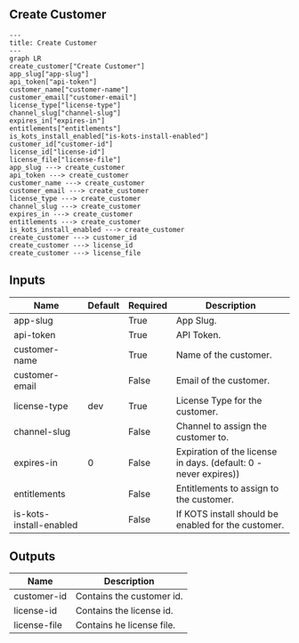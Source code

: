 ## Create Customer

```mermaid
---
title: Create Customer
---
graph LR
create_customer["Create Customer"]
app_slug["app-slug"]
api_token["api-token"]
customer_name["customer-name"]
customer_email["customer-email"]
license_type["license-type"]
channel_slug["channel-slug"]
expires_in["expires-in"]
entitlements["entitlements"]
is_kots_install_enabled["is-kots-install-enabled"]
customer_id["customer-id"]
license_id["license-id"]
license_file["license-file"]
app_slug ---> create_customer
api_token ---> create_customer
customer_name ---> create_customer
customer_email ---> create_customer
license_type ---> create_customer
channel_slug ---> create_customer
expires_in ---> create_customer
entitlements ---> create_customer
is_kots_install_enabled ---> create_customer
create_customer ---> customer_id
create_customer ---> license_id
create_customer ---> license_file
```
## Inputs
| Name | Default | Required | Description |
| --- | --- | --- | --- |
| app-slug |  | True | App Slug. |
| api-token |  | True | API Token. |
| customer-name |  | True | Name of the customer. |
| customer-email |  | False | Email of the customer. |
| license-type | dev | True | License Type for the customer. |
| channel-slug |  | False | Channel to assign the customer to. |
| expires-in | 0 | False | Expiration of the license in days. (default: 0 - never expires)) |
| entitlements |  | False | Entitlements to assign to the customer. |
| is-kots-install-enabled |  | False | If KOTS install should be enabled for the customer. |

## Outputs
| Name | Description |
| --- | --- |
| customer-id | Contains the customer id. |
| license-id | Contains the license id. |
| license-file | Contains he license file. |

